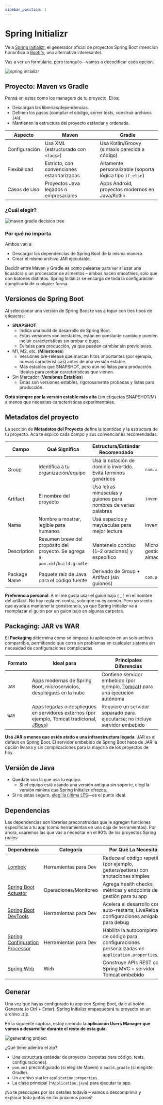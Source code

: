 ```yaml
---
sidebar_position: 1
---
```


# Spring Initializr

Ve a [Spring Initializr](https://start.spring.io/), el generador oficial de proyectos Spring Boot (mención honorífica a [Bootify](https://bootify.io/), una alternativa interesante).

Vas a ver un formulario, pero tranquilo—vamos a decodificar cada opción.

<div>
  <img src={require('@site/static/img/lets-create-a-spring-boot-project/spring-initializr.png').default} alt="spring initializr" />
</div>

## Proyecto: Maven vs Gradle

Pensá en estos como los managers de tu proyecto. Ellos:

* Descargan las librerías/dependencias.
* Definen los pasos (compilar el código, correr tests, construir archivos `JAR`).
* Mantienen la estructura del proyecto estándar y ordenada.

| Aspecto       | Maven                                     | Gradle                                                   |
|---------------|-------------------------------------------|----------------------------------------------------------|
| Configuración | Usa XML (estructurado con `<tags>`)       | Usa Kotlin/Groovy (sintaxis parecida a código)           |
| Flexibilidad  | Estricto, con convenciones estandarizadas | Altamente personalizable (soporta lógica tipo `if-else`) |
| Casos de Uso  | Proyectos Java legados o empresariales    | Apps Android, proyectos modernos en Java/Kotlin          |

### ¿Cuál elegir?

<div>
  <img src={require('@site/static/img/lets-create-a-spring-boot-project/maven-gradle-decision-tree.png').default} alt="maven gradle decision tree" />
</div>

### Por qué no importa

Ambos van a:

* Descargar las dependencias de Spring Boot de la misma manera.
* Crear el mismo archivo JAR ejecutable.

Decidir entre Maven y Gradle es como pelearse para ver si usar una licuadora o un procesador de alimentos – ambos hacen smoothies, solo que con botones distintos. Spring Initializr se encarga de toda la configuración complicada de cualquier forma.

## Versiones de Spring Boot

Al seleccionar una versión de Spring Boot te vas a topar con tres tipos de etiquetas:

* **SNAPSHOT**
  * Indica una build de desarrollo de Spring Boot.
  * Estas versiones son inestables, están en constante cambio y pueden incluir características sin probar o bugs.
  * Evitalas para producción, ya que pueden cambiar sin previo aviso.
* M1, M2, etc. (**Milestones**)
  * Versiones pre-release que marcan hitos importantes (por ejemplo, nuevas características) antes de una versión estable.
  * Más estables que SNAPSHOT, pero aún no listas para producción. Ideales para probar características que vienen.
* Sin Marcador (**Versiones Estables**)
  * Estas son versiones estables, rigorosamente probadas y listas para producción.

**Optá siempre por la versión estable más alta** (sin etiquetas SNAPSHOT/M) a menos que necesites características experimentales.

## Metadatos del proyecto

La sección de **Metadatos del Proyecto** define la identidad y la estructura de tu proyecto. Acá te explico cada campo y sus convenciones recomendadas:

| Campo        | Qué Significa                                                                  | Estructura/Estándar Recomendado                                 | Ejemplo                                               |
|--------------|--------------------------------------------------------------------------------|-----------------------------------------------------------------|-------------------------------------------------------|
| Group        | Identifica a tu organización/equipo                                            | Usá la notación de dominio invertido. Evitá términos genéricos  | `com.acme`                                            |
| Artifact     | El nombre del proyecto                                                         | Usá letras minúsculas y guiones para nombres de varias palabras | `inventory-service`                                   |
| Name         | Nombre a mostrar, legible para humanos                                         | Usá espacios y mayúsculas para mejor lectura                    | Inventory Management                                  |
| Description  | Resumen breve del propósito del proyecto. Se agrega a `pom.xml`/`build.gradle` | Mantenelo conciso (1–2 oraciones) y específico                  | Microservicio para gestionar el inventario de almacén |
| Package Name | Paquete raíz de Java para el código fuente                                     | Derivado de Group + Artifact (sin guiones)                      | `com.acme.inventoryservice`                           |

**Preferencia personal**: A mí me gusta usar el guion bajo ( _ ) en el nombre del artifact. No hay regla en contra, solo que no es común. Pero yo siento que ayuda a mantener la consistencia, ya que Spring Initializr va a reemplazar el guion por un guion bajo en algunas carpetas.

## Packaging: JAR vs WAR

El **Packaging** determina cómo se empaca tu aplicación en un solo archivo compartible, permitiendo que corra sin problemas en cualquier sistema sin necesidad de configuraciones complicadas.

| Formato | Ideal para                                                                                                                                                                 | Principales Diferencias                                                                                    |
|---------|----------------------------------------------------------------------------------------------------------------------------------------------------------------------------|------------------------------------------------------------------------------------------------------------|
| `JAR`   | Apps modernas de Spring Boot, microservicios, despliegues en la nube                                                                                                       | Contiene servidor embebido (por ejemplo, [Tomcat](https://tomcat.apache.org/)) para una ejecución autónoma |
| `WAR`   | Apps legadas o despliegues en servidores externos (por ejemplo, Tomcat tradicional, [JBoss](https://www.redhat.com/en/technologies/jboss-middleware/application-platform)) | Requiere un servidor separado para ejecutarse; no incluye servidor embebido                                |

**Usá JAR a menos que estés atado a una infraestructura legada**. JAR es el default en Spring Boot. El servidor embebido de Spring Boot hace de JAR la opción liviana y sin complicaciones para la mayoría de los proyectos de hoy.

## Versión de Java

* Quedate con la que usa tu equipo.
  * Si el equipo está usando una versión antigua sin soporte, elegí la versión mínima que Spring Initializr ofrezca.
* Si no estás seguro, [elegí la última LTS](https://www.oracle.com/java/technologies/java-se-support-roadmap.html)—es el punto ideal.

## Dependencias

Las dependencias son librerías preconstruidas que le agregan funciones específicas a tu app (como herramientas en una caja de herramientas). Por ahora, usaremos las que vas a necesitar en el 90% de los proyectos Spring reales:

| Dependencia                                                                                                                                                          | Categoría             | Por Qué La Necesitás                                                                                      |
|----------------------------------------------------------------------------------------------------------------------------------------------------------------------|-----------------------|-----------------------------------------------------------------------------------------------------------|
| [Lombok](https://projectlombok.org/)                                                                                                                                 | Herramientas para Dev | Reduce el código repetitivo (por ejemplo, getters/setters) con anotaciones simples                        |
| [Spring Boot Actuator](https://docs.spring.io/spring-boot/docs/3.3.4/reference/htmlsingle/index.html#actuator)                                                       | Operaciones/Monitoreo | Agrega health checks, métricas y endpoints de gestión para tu app                                         |
| [Spring Boot DevTools](https://docs.spring.io/spring-boot/docs/3.3.4/reference/htmlsingle/index.html#using.devtools)                                                 | Herramientas para Dev | Acelera el desarrollo con auto-restarts, LiveReload y configuraciones amigables para debug                |
| [Spring Configuration Processor](https://docs.spring.io/spring-boot/docs/3.3.4/reference/htmlsingle/index.html#appendix.configuration-metadata.annotation-processor) | Herramientas para Dev | Habilita la autocompletar de código para configuraciones personalizadas en `application.properties`/`yml` |
| [Spring Web](https://docs.spring.io/spring-boot/docs/3.3.4/reference/htmlsingle/index.html#web)                                                                      | Web                   | Construye APIs REST con Spring MVC + servidor Tomcat embebido                                             |

## Generar

Una vez que hayas configurado tu app con Spring Boot, dale al botón Generate (o Ctrl + Enter). Spring Initializr empaquetará tu proyecto en un archivo .zip.

En la siguiente captura, estoy creando la **aplicación Users Manager que vamos a desarrollar durante el resto de esta guía**.

<div>
  <img src={require('@site/static/img/lets-create-a-spring-boot-project/generating-project.png').default} alt="generating project" />
</div>

¿Qué tiene adentro el zip?

* Una estructura estándar de proyecto (carpetas para código, tests, configuraciones).
* `pom.xml` preconfigurado (si elegiste Maven) o `build.gradle` (si elegiste Gradle).
* Un archivo starter `application.properties`.
* La clase principal (`*Application.java`) para ejecutar tu app.

¡No te preocupes por los detalles todavía – vamos a descomprimir y explorar todo juntos en los próximos pasos!